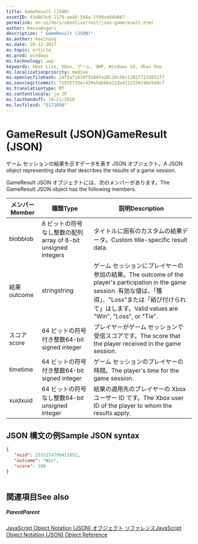 ```yaml
---
title: GameResult (JSON)
assetID: 43d863c0-2179-ae46-5d4a-2f08cd44b667
permalink: en-us/docs/xboxlive/rest/json-gameresult.html
author: KevinAsgari
description: " GameResult (JSON)"
ms.author: kevinasg
ms.date: 20-12-2017
ms.topic: article
ms.prod: windows
ms.technology: uwp
keywords: Xbox Live, Xbox, ゲーム, UWP, Windows 10, Xbox One
ms.localizationpriority: medium
ms.openlocfilehash: 24f5af1639f5348fe20c36c56c1301f723d832f7
ms.sourcegitcommit: 72835733ec429a5deb6a11da4112336746e5e9cf
ms.translationtype: MT
ms.contentlocale: ja-JP
ms.lasthandoff: 10/21/2018
ms.locfileid: "5171050"
---
```

# <a name="gameresult-json"></a><span data-ttu-id="1b831-104">GameResult (JSON)</span><span class="sxs-lookup"><span data-stu-id="1b831-104">GameResult (JSON)</span></span>
<span data-ttu-id="1b831-105">ゲーム セッションの結果を示すデータを表す JSON オブジェクト。</span><span class="sxs-lookup"><span data-stu-id="1b831-105">A JSON object representing data that describes the results of a game session.</span></span> 
<a id="ID4EN"></a>

  
 
<span data-ttu-id="1b831-106">GameResult JSON オブジェクトには、次のメンバーがあります。</span><span class="sxs-lookup"><span data-stu-id="1b831-106">The GameResult JSON object has the following members.</span></span>
 
| <span data-ttu-id="1b831-107">メンバー</span><span class="sxs-lookup"><span data-stu-id="1b831-107">Member</span></span>| <span data-ttu-id="1b831-108">種類</span><span class="sxs-lookup"><span data-stu-id="1b831-108">Type</span></span>| <span data-ttu-id="1b831-109">説明</span><span class="sxs-lookup"><span data-stu-id="1b831-109">Description</span></span>| 
| --- | --- | --- | 
| <span data-ttu-id="1b831-110">blob</span><span class="sxs-lookup"><span data-stu-id="1b831-110">blob</span></span>| <span data-ttu-id="1b831-111">8 ビットの符号なし整数の配列</span><span class="sxs-lookup"><span data-stu-id="1b831-111">array of 8-bit unsigned integers</span></span>| <span data-ttu-id="1b831-112">タイトルに固有のカスタムの結果データ。</span><span class="sxs-lookup"><span data-stu-id="1b831-112">Custom title-specific result data.</span></span>| 
| <span data-ttu-id="1b831-113">結果</span><span class="sxs-lookup"><span data-stu-id="1b831-113">outcome</span></span>| <span data-ttu-id="1b831-114">string</span><span class="sxs-lookup"><span data-stu-id="1b831-114">string</span></span>| <span data-ttu-id="1b831-115">ゲーム セッションにプレイヤーの参加の結果。</span><span class="sxs-lookup"><span data-stu-id="1b831-115">The outcome of the player's participation in the game session.</span></span> <span data-ttu-id="1b831-116">有効な値は、「獲得」、"Loss"または「結び付けられて」はします。</span><span class="sxs-lookup"><span data-stu-id="1b831-116">Valid values are "Win", "Loss", or "Tie".</span></span> | 
| <span data-ttu-id="1b831-117">スコア</span><span class="sxs-lookup"><span data-stu-id="1b831-117">score</span></span>| <span data-ttu-id="1b831-118">64 ビットの符号付き整数</span><span class="sxs-lookup"><span data-stu-id="1b831-118">64-bit signed integer</span></span>| <span data-ttu-id="1b831-119">プレイヤーがゲーム セッションで受信スコアです。</span><span class="sxs-lookup"><span data-stu-id="1b831-119">The score that the player received in the game session.</span></span>| 
| <span data-ttu-id="1b831-120">time</span><span class="sxs-lookup"><span data-stu-id="1b831-120">time</span></span>| <span data-ttu-id="1b831-121">64 ビットの符号付き整数</span><span class="sxs-lookup"><span data-stu-id="1b831-121">64-bit signed integer</span></span>| <span data-ttu-id="1b831-122">ゲーム セッションのプレイヤーの時間。</span><span class="sxs-lookup"><span data-stu-id="1b831-122">The player's time for the game session.</span></span>| 
| <span data-ttu-id="1b831-123">xuid</span><span class="sxs-lookup"><span data-stu-id="1b831-123">xuid</span></span>| <span data-ttu-id="1b831-124">64 ビットの符号なし整数</span><span class="sxs-lookup"><span data-stu-id="1b831-124">64-bit unsigned integer</span></span>| <span data-ttu-id="1b831-125">結果の適用先のプレイヤーの Xbox ユーザー ID です。</span><span class="sxs-lookup"><span data-stu-id="1b831-125">The Xbox user ID of the player to whom the results apply.</span></span>| 
  
<a id="ID4EPC"></a>

 
## <a name="sample-json-syntax"></a><span data-ttu-id="1b831-126">JSON 構文の例</span><span class="sxs-lookup"><span data-stu-id="1b831-126">Sample JSON syntax</span></span>
 

```json
{
   "xuid": 2533274790412952,
   "outcome": "Win",
   "score": 100
}
    
```

  
<a id="ID4EYC"></a>

 
## <a name="see-also"></a><span data-ttu-id="1b831-127">関連項目</span><span class="sxs-lookup"><span data-stu-id="1b831-127">See also</span></span>
 
<a id="ID4E1C"></a>

 
##### <a name="parent"></a><span data-ttu-id="1b831-128">Parent</span><span class="sxs-lookup"><span data-stu-id="1b831-128">Parent</span></span> 

[<span data-ttu-id="1b831-129">JavaScript Object Notation (JSON) オブジェクト リファレンス</span><span class="sxs-lookup"><span data-stu-id="1b831-129">JavaScript Object Notation (JSON) Object Reference</span></span>](atoc-xboxlivews-reference-json.md)

   